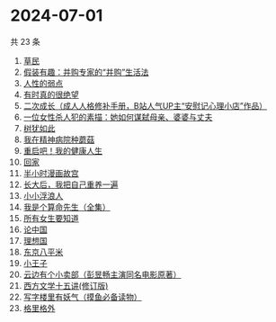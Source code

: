 # 2024-07-01

共 23 条

<!-- BEGIN WEREAD -->
<!-- 最后更新时间 2024-07-01 08:02:54 +0800 -->
1. [草民](https://weread.qq.com/web/bookDetail/370329a0813ab8ecag017dd1)
1. [假装有趣：并购专家的“并购”生活法](https://weread.qq.com/web/bookDetail/374329b0813ab8ed7g018e81)
1. [人性的弱点](https://weread.qq.com/web/bookDetail/16632a4072a9bc2d1669697)
1. [有时真的很绝望](https://weread.qq.com/web/bookDetail/a4f32fb0813ab7dbag014856)
1. [二次成长（成人人格修补手册，B站人气UP主“安慰记心理小店”作品）](https://weread.qq.com/web/bookDetail/b4e32da07151f23db4ec0d2)
1. [一位女性杀人犯的素描：她如何谋弑母亲、婆婆与丈夫](https://weread.qq.com/web/bookDetail/af7329c0813ab8ebag01170a)
1. [树犹如此](https://weread.qq.com/web/bookDetail/cc532ba05e2d95cc51efb00)
1. [我在精神病院种蘑菇](https://weread.qq.com/web/bookDetail/87432800813ab8e8dg012411)
1. [重启吧！我的健康人生](https://weread.qq.com/web/bookDetail/e8a32e80813ab8de4g0191c2)
1. [回家](https://weread.qq.com/web/bookDetail/d0432270813ab7696g010a9d)
1. [半小时漫画故宫](https://weread.qq.com/web/bookDetail/66e32950813ab82dag011457)
1. [长大后，我把自己重养一遍](https://weread.qq.com/web/bookDetail/7a6323c0813ab8ec0g015987)
1. [小小浮浪人](https://weread.qq.com/web/bookDetail/ebd325b0813ab8e3fg015c07)
1. [我是个算命先生（全集）](https://weread.qq.com/web/bookDetail/966326e05c896b966ddd00e)
1. [所有女生要知道](https://weread.qq.com/web/bookDetail/36a325d0813ab89dbg0128d1)
1. [论中国](https://weread.qq.com/web/bookDetail/304323205df496304babec5)
1. [理想国](https://weread.qq.com/web/bookDetail/78832a0072795915788b394)
1. [东京八平米](https://weread.qq.com/web/bookDetail/c4332ab0813ab7f5cg017038)
1. [小王子](https://weread.qq.com/web/bookDetail/62a32bd0726a673262afe98)
1. [云边有个小卖部（彭昱畅主演同名电影原著）](https://weread.qq.com/web/bookDetail/bab32a3071628416babd854)
1. [西方文学十五讲(修订版)](https://weread.qq.com/web/bookDetail/5ae326307172606b5ae6b77)
1. [写字楼里有妖气（摸鱼必备读物）](https://weread.qq.com/web/bookDetail/538323d0813ab8d61g01370e)
1. [格里格外](https://weread.qq.com/web/bookDetail/e1f325e0813ab8ebag017cb1)
<!-- END WEREAD -->